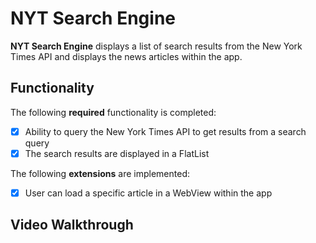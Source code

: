 # NYT Search Engine
**NYT Search Engine** displays a list of search results from the New York Times API and displays the news articles within the app.

## Functionality

The following **required** functionality is completed:

* [x] Ability to query the New York Times API to get results from a search query
* [x] The search results are displayed in a FlatList

The following **extensions** are implemented:

* [x] User can load a specific article in a WebView within the app

## Video Walkthrough

